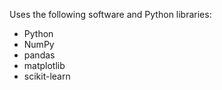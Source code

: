 
 Uses the following software and Python libraries:

- Python
- NumPy
- pandas
- matplotlib
- scikit-learn


